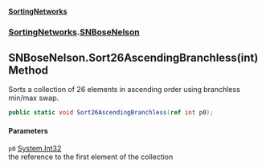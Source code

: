 #### [SortingNetworks](./index.md 'index')
### [SortingNetworks](./SortingNetworks.md 'SortingNetworks').[SNBoseNelson](./SortingNetworks-SNBoseNelson.md 'SortingNetworks.SNBoseNelson')
## SNBoseNelson.Sort26AscendingBranchless(int) Method
Sorts a collection of 26 elements in ascending order using branchless min/max swap.  
```csharp
public static void Sort26AscendingBranchless(ref int p0);
```
#### Parameters
<a name='SortingNetworks-SNBoseNelson-Sort26AscendingBranchless(int)-p0'></a>
`p0` [System.Int32](https://docs.microsoft.com/en-us/dotnet/api/System.Int32 'System.Int32')  
the reference to the first element of the collection  
  
